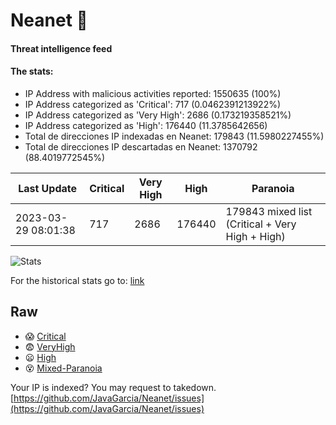 # Neanet :hocho:
#### Threat intelligence feed
#### The stats:

- IP Address with malicious activities reported: 1550635 (100%)
- IP Address categorized as 'Critical':  717 (0.0462391213922%)
- IP Address categorized as 'Very High':  2686 (0.173219358521%)
- IP Address categorized as 'High':  176440 (11.3785642656)
- Total de direcciones IP indexadas en Neanet:  179843 (11.5980227455%)
- Total de direcciones IP descartadas en Neanet:  1370792 (88.4019772545%)

| Last Update | Critical | Very High | High | Paranoia |
| --- | --- | --- | --- | --- |
| 2023-03-29 08:01:38 | 717 | 2686 | 176440 | 179843 mixed list (Critical + Very High + High)|

![Stats](https://docs.google.com/spreadsheets/d/e/2PACX-1vSnaNMIXVabIpDJjufMlzH7poXnshF3mgd8Is1g9ytUEzVsP5my4Trn8f-xkoLLQ38xpL3HtmUexLo6/pubchart?oid=501124687&format=image)

For the historical stats go to: [link](/stats.csv)
## Raw
- :scream: [Critical](https://raw.githubusercontent.com/JavaGarcia/Neanet/master/blacklists/neanet_critical.txt)
- :fearful: [VeryHigh](https://raw.githubusercontent.com/JavaGarcia/Neanet/master/blacklists/neanet_veryHigh.txtt)
- :frowning: [High](https://raw.githubusercontent.com/JavaGarcia/Neanet/master/blacklists/neanet_high.txt)
- :dizzy_face: [Mixed-Paranoia](https://raw.githubusercontent.com/JavaGarcia/Neanet/master/blacklists/neanet_all.txt)


Your IP is indexed? You may request to takedown. [https://github.com/JavaGarcia/Neanet/issues](https://github.com/JavaGarcia/Neanet/issues)



























































































































































































































































































































































































































































































































































































































































































































































































































































































































































































































































































































































































































































































































































































































































































































































































































































































































































































































































































































































































































































































































































































































































































































































































































































































































































































































































































































































































































































































































































































































































































































































































































































































































































































































































































































































































































































































































































































































































































































































































































































































































































































































































































































































































































































































































































































































































































































































































































































































































































































































































































































































































































































































































































































































































































































































































































































































































































































































































































































































































































































































































































































































































































































































































































































































































































































































































































































































































































































































































































































































































































































































































































































































































































































































































































































































































































































































































































































































































































































































































































































































































































































































































































































































































































































































































































































































































































































































































































































































































































































































































































































































































































































































































































































































































































































































































































































































































































































































































































































































































































































































































































































































































































































































































































